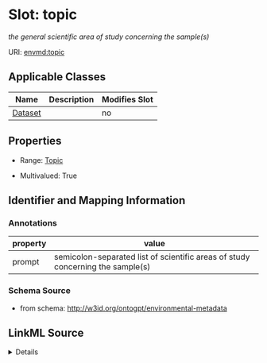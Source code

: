 

# Slot: topic


_the general scientific area of study concerning the sample(s)_



URI: [envmd:topic](http://w3id.org/ontogpt/environmental-metadatatopic)



<!-- no inheritance hierarchy -->





## Applicable Classes

| Name | Description | Modifies Slot |
| --- | --- | --- |
| [Dataset](Dataset.md) |  |  no  |







## Properties

* Range: [Topic](Topic.md)

* Multivalued: True





## Identifier and Mapping Information





### Annotations

| property | value |
| --- | --- |
| prompt | semicolon-separated list of scientific areas of study concerning the sample(s) |



### Schema Source


* from schema: http://w3id.org/ontogpt/environmental-metadata




## LinkML Source

<details>
```yaml
name: topic
annotations:
  prompt:
    tag: prompt
    value: semicolon-separated list of scientific areas of study concerning the sample(s)
description: the general scientific area of study concerning the sample(s)
from_schema: http://w3id.org/ontogpt/environmental-metadata
rank: 1000
multivalued: true
alias: topic
owner: Dataset
domain_of:
- Dataset
range: Topic

```
</details>